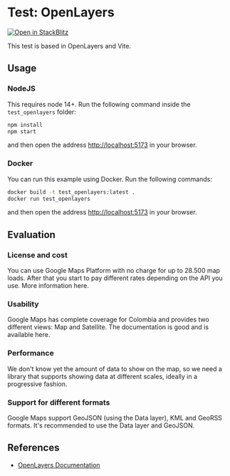 # Test: OpenLayers

[![Open in StackBlitz](https://developer.stackblitz.com/img/open_in_stackblitz.svg)](https://stackblitz.com/github/lacser-itsbog/poc-maps/tree/master/openlayers/test_openlayers)

This test is based in OpenLayers and Vite.

## Usage

### NodeJS

This requires node 14+. Run the following command inside the `test_openlayers` folder:

```bash
npm install
npm start
```

and then open the address <http://localhost:5173> in your browser.

### Docker

You can run this example using Docker. Run the following commands:

```bash
docker build -t test_openlayers:latest .
docker run test_openlayers
```

and then open the address <http://localhost:5173> in your browser.

## Evaluation

### License and cost

You can use Google Maps Platform with no charge for up to 28.500 map loads. After that you start to pay different rates depending on the API you use. More information here.

### Usability

Google Maps has complete coverage for Colombia and provides two different views: Map and Satellite. The documentation is good and is available here.

### Performance

We don't know yet the amount of data to show on the map, so we need a library that supports showing data at different scales, ideally in a progressive fashion.

### Support for different formats

Google Maps support GeoJSON (using the Data layer), KML and GeoRSS formats. It's recommended to use the Data layer and GeoJSON.

## References

- [OpenLayers Documentation](https://openlayers.org/doc/)
